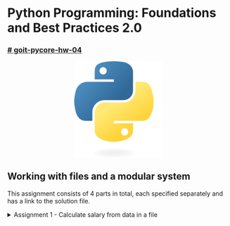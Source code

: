 # Python Programming: Foundations and Best Practices 2.0

### [# goit-pycore-hw-04](https://github.com/topics/goit-pycore-hw-04)

<p align="center">
  <img align="center" src="./assets/thumbnail.svg" width="200" title="Project thumbnail" alt="project thumbnail">
</p>


## Working with files and a modular system

This assignment consists of 4 parts in total, each specified separately and has a link to the solution file.

<details>

<summary>Assignment 1 - Calculate salary from data in a file</summary>

#### Solution:

Solution for this task is located in the [src/task01/salary_calculator.py](./src/task01/salary_calculator.py) file.

#### Task description:

There is a text file containing information about the monthly salaries of developers in your company.
Each line in the file includes a developer's full name and their salary, separated by a comma (with no spaces).

Example:
```
Alex Korp,3000  
Nikita Borisenko,2000  
Sitarama Raju,1000
```

The task is to write a function called `total_salary(path)` that analyzes this file and returns the total and average salary of all developers.

#### Task requirements:

1. The function `total_salary(path)` must accept a single argument — the path to the text file.
2. The file contains salary data separated by commas. Each line represents one developer.
3. The function should:
   1. Analyze the file
   2. Calculate the total salary
   3. Calculate the average salary
4. The function must return a tuple of two numbers: total salary and average salary.


#### Recommendations to the implementation:

1. Use a context manager `with` to read the file.
2. Don't forget to set the encoding when opening the file.
3. Use the `split(',')` method to separate the name and salary in each line.
4. Compute the total sum of all salaries, then divide it by the number of developers to get the average.
5. Handle possible exceptions, such as the file not existing.

#### Evaluation criteria:

1. The function must correctly calculate the total and average salaries.
2. It should handle cases where the file is missing or invalid.
3. The code should be clean, well-structured, and easy to understand.

#### Example:

Function usage:

```python
total, average = total_salary("path/to/salary_file.txt")
print(f"Загальна сума заробітної плати: {total}, Середня заробітна плата: {average}")
```

Expected result:

```shell
Загальна сума заробітної плати: 6000, Середня заробітна плата: 2000
```

</details>